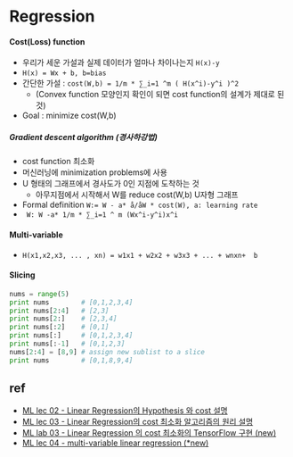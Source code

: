 # Regression

#### Cost(Loss) function
- 우리가 세운 가설과 실제 데이터가 얼마나 차이나는지 ```H(x)-y```
- ```H(x) = Wx + b, b=bias```
- 간단한 가설 : ```cost(W,b) = 1/m * ∑_i=1 ^m ( H(x^i)-y^i )^2```
  - (Convex function 모양인지 확인이 되면 cost function의 설계가 제대로 된 것)
- Goal : minimize cost(W,b) 

##### Gradient descent algorithm (경사하강법)
- cost function 최소화
- 머신러닝에 minimization problems에 사용
- U 형태의 그래프에서 경사도가 0인 지점에 도착하는 것
  - 아무지점에서 시작해서 W를 reduce cost(W,b) U자형 그래프
 - Formal definition ```W:= W - a* å/åW * cost(W), a: learning rate```
  - ``` W: W -a* 1/m * ∑_i=1 ^ m (Wx^i-y^i)x^i```

#### Multi-variable
- ```H(x1,x2,x3, ... , xn) = w1x1 + w2x2 + w3x3 + ... + wnxn+  b``` 

#### Slicing
```python
nums = range(5)
print nums        # [0,1,2,3,4]
print nums[2:4]   # [2,3]
print nums[2:]    # [2,3,4]
print nums[:2]    # [0,1]
print nums[:]     # [0,1,2,3,4]
print nums[:-1]   # [0,1,2,3]
nums[2:4] = [8,9] # assign new sublist to a slice
print nums        # [0,1,8,9,4]

```

## ref
- [ML lec 02 - Linear Regression의 Hypothesis 와 cost 설명](https://www.youtube.com/watch?v=Hax03rCn3UI)
- [ML lec 03 - Linear Regression의 cost 최소화 알고리즘의 원리 설명](https://www.youtube.com/watch?v=TxIVr-nk1so)
- [ML lab 03 - Linear Regression 의 cost 최소화의 TensorFlow 구현 (new)](https://youtube.com/watch?v=Y0EF9VqRuEA)
- [ML lec 04 - multi-variable linear regression (*new)](https://www.youtube.com/watch?v=kPxpJY6fRkY&t=15s)
